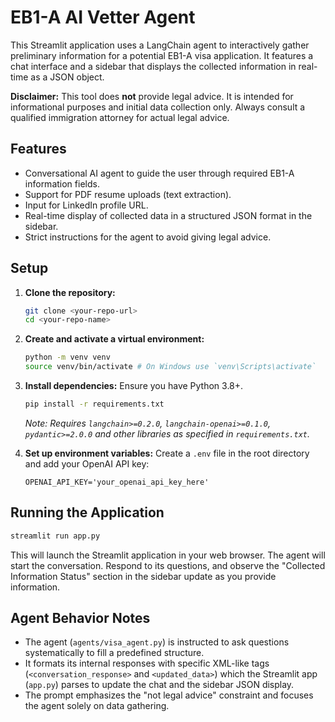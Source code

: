 # EB1-A AI Vetter Agent

This Streamlit application uses a LangChain agent to interactively gather preliminary information for a potential EB1-A visa application. It features a chat interface and a sidebar that displays the collected information in real-time as a JSON object.

**Disclaimer:** This tool does **not** provide legal advice. It is intended for informational purposes and initial data collection only. Always consult a qualified immigration attorney for actual legal advice.

## Features

*   Conversational AI agent to guide the user through required EB1-A information fields.
*   Support for PDF resume uploads (text extraction).
*   Input for LinkedIn profile URL.
*   Real-time display of collected data in a structured JSON format in the sidebar.
*   Strict instructions for the agent to avoid giving legal advice.

## Setup

1.  **Clone the repository:**
    ```bash
    git clone <your-repo-url>
    cd <your-repo-name>
    ```

2.  **Create and activate a virtual environment:**
    ```bash
    python -m venv venv
    source venv/bin/activate # On Windows use `venv\Scripts\activate`
    ```

3.  **Install dependencies:**
    Ensure you have Python 3.8+.
    ```bash
    pip install -r requirements.txt
    ```
    *Note: Requires `langchain>=0.2.0`, `langchain-openai>=0.1.0`, `pydantic>=2.0.0` and other libraries as specified in `requirements.txt`.*

4.  **Set up environment variables:**
    Create a `.env` file in the root directory and add your OpenAI API key:
    ```dotenv
    OPENAI_API_KEY='your_openai_api_key_here'
    ```

## Running the Application

```bash
streamlit run app.py
```

This will launch the Streamlit application in your web browser. The agent will start the conversation. Respond to its questions, and observe the "Collected Information Status" section in the sidebar update as you provide information.

## Agent Behavior Notes

*   The agent (`agents/visa_agent.py`) is instructed to ask questions systematically to fill a predefined structure.
*   It formats its internal responses with specific XML-like tags (`<conversation_response>` and `<updated_data>`) which the Streamlit app (`app.py`) parses to update the chat and the sidebar JSON display.
*   The prompt emphasizes the "not legal advice" constraint and focuses the agent solely on data gathering. 